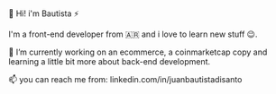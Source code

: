 👋 Hi! i'm Bautista ⚡

I'm a front-end developer from 🇦🇷 and i love to learn new stuff 😉.

🔭 I’m currently working on an ecommerce, a coinmarketcap copy and learning a little bit more about back-end development.

📫 you can reach me from: linkedin.com/in/juanbautistadisanto

